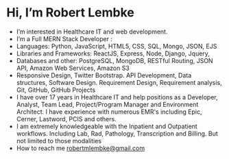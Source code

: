 # Hi, I’m Robert Lembke
  - I’m interested in Healthcare IT and web development.
  - I’m a Full MERN Stack Developer : 
  - Languages: Python, JavaScript, HTML5, CSS, SQL, Mongo, JSON, EJS
  - Libraries and Frameworks: ReactJS, Express, Node, Django, Jquery, 
  - Databases and other: PostgreSQL, MongoDB, RESTful Routing, JSON API, Amazon Web Services, Amazon S3
  -  Responsive Design, Twitter Bootstrap. API Development, Data structures, Software Design. Requirement Design, Requirement analysis, Git, GitHub, GitHub Projects   
  - I have over 17 years in Healthcare IT and help positions as a Developer, Analyst, Team Lead, Project/Program Manager and Environment Architect.  I have experience with numerous EMR's including Epic, Cerner, Lastword, PCIS and others. 
  - I am extremely knowledgeable with the Inpatient and Outpatient workflows.  Including Lab, Rad, Pathology, Transcription and Billing.  But not limited to those modalities
- How to reach me robertmlembke@gmail.com

